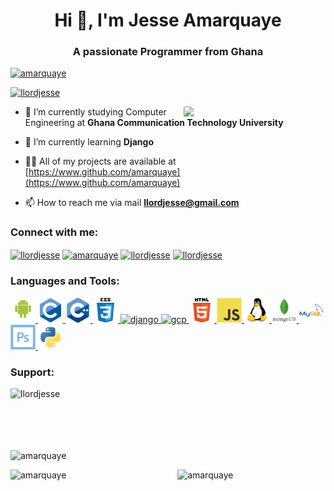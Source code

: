 <h1 align="center">Hi 👋, I'm Jesse Amarquaye</h1>
<h3 align="center">A passionate Programmer from Ghana</h3>

<p align="left"> <a href="https://github.com/ryo-ma/github-profile-trophy"><img src="https://github-profile-trophy.vercel.app/?username=amarquaye" alt="amarquaye" /></a> </p>

<p align="left"> <a href="https://twitter.com/llordjesse" target="blank"><img src="https://img.shields.io/twitter/follow/llordjesse?logo=twitter&style=for-the-badge" alt="llordjesse" /></a> </p>

<img align='right' width='45%' src='https://user-images.githubusercontent.com/55389276/140866485-8fb1c876-9a8f-4d6a-98dc-08c4981eaf70.gif'>


- 🔭 I’m currently studying Computer Engineering at **Ghana Communication Technology University**

- 🌱 I’m currently learning **Django**

- 👨‍💻 All of my projects are available at [https://www.github.com/amarquaye](https://www.github.com/amarquaye)

- 📫 How to reach me via mail **llordjesse@gmail.com**

<h3 align="left">Connect with me:</h3>
<p align="left">
<a href="https://twitter.com/llordjesse" target="blank"><img align="center" src="https://raw.githubusercontent.com/rahuldkjain/github-profile-readme-generator/master/src/images/icons/Social/twitter.svg" alt="llordjesse" height="30" width="40" /></a>
<a href="https://linkedin.com/in/amarquaye" target="blank"><img align="center" src="https://raw.githubusercontent.com/rahuldkjain/github-profile-readme-generator/master/src/images/icons/Social/linked-in-alt.svg" alt="amarquaye" height="30" width="40" /></a>
<a href="https://fb.com/llordjesse" target="blank"><img align="center" src="https://raw.githubusercontent.com/rahuldkjain/github-profile-readme-generator/master/src/images/icons/Social/facebook.svg" alt="llordjesse" height="30" width="40" /></a>
<a href="https://instagram.com/llordjesse" target="blank"><img align="center" src="https://raw.githubusercontent.com/rahuldkjain/github-profile-readme-generator/master/src/images/icons/Social/instagram.svg" alt="llordjesse" height="30" width="40" /></a>
</p>

<h3 align="left">Languages and Tools:</h3>
<p align="left"> <a href="https://developer.android.com" target="_blank" rel="noreferrer"> <img src="https://raw.githubusercontent.com/devicons/devicon/master/icons/android/android-original-wordmark.svg" alt="android" width="40" height="40"/> </a> <a href="https://www.cprogramming.com/" target="_blank" rel="noreferrer"> <img src="https://raw.githubusercontent.com/devicons/devicon/master/icons/c/c-original.svg" alt="c" width="40" height="40"/> </a> <a href="https://www.w3schools.com/cpp/" target="_blank" rel="noreferrer"> <img src="https://raw.githubusercontent.com/devicons/devicon/master/icons/cplusplus/cplusplus-original.svg" alt="cplusplus" width="40" height="40"/> </a> <a href="https://www.w3schools.com/css/" target="_blank" rel="noreferrer"> <img src="https://raw.githubusercontent.com/devicons/devicon/master/icons/css3/css3-original-wordmark.svg" alt="css3" width="40" height="40"/> </a> <a href="https://www.djangoproject.com/" target="_blank" rel="noreferrer"> <img src="https://cdn.worldvectorlogo.com/logos/django.svg" alt="django" width="40" height="40"/> </a> <a href="https://cloud.google.com" target="_blank" rel="noreferrer"> <img src="https://www.vectorlogo.zone/logos/google_cloud/google_cloud-icon.svg" alt="gcp" width="40" height="40"/> </a> <a href="https://www.w3.org/html/" target="_blank" rel="noreferrer"> <img src="https://raw.githubusercontent.com/devicons/devicon/master/icons/html5/html5-original-wordmark.svg" alt="html5" width="40" height="40"/> </a> <a href="https://developer.mozilla.org/en-US/docs/Web/JavaScript" target="_blank" rel="noreferrer"> <img src="https://raw.githubusercontent.com/devicons/devicon/master/icons/javascript/javascript-original.svg" alt="javascript" width="40" height="40"/> </a> <a href="https://www.linux.org/" target="_blank" rel="noreferrer"> <img src="https://raw.githubusercontent.com/devicons/devicon/master/icons/linux/linux-original.svg" alt="linux" width="40" height="40"/> </a> <a href="https://www.mongodb.com/" target="_blank" rel="noreferrer"> <img src="https://raw.githubusercontent.com/devicons/devicon/master/icons/mongodb/mongodb-original-wordmark.svg" alt="mongodb" width="40" height="40"/> </a> <a href="https://www.mysql.com/" target="_blank" rel="noreferrer"> <img src="https://raw.githubusercontent.com/devicons/devicon/master/icons/mysql/mysql-original-wordmark.svg" alt="mysql" width="40" height="40"/> </a> <a href="https://www.photoshop.com/en" target="_blank" rel="noreferrer"> <img src="https://raw.githubusercontent.com/devicons/devicon/master/icons/photoshop/photoshop-line.svg" alt="photoshop" width="40" height="40"/> </a> <a href="https://www.python.org" target="_blank" rel="noreferrer"> <img src="https://raw.githubusercontent.com/devicons/devicon/master/icons/python/python-original.svg" alt="python" width="40" height="40"/> </a> </p>

<h3>Support:</h3>
<p><a href="https://www.buymeacoffee.com/llordjesse"> <img align="left" src="https://cdn.buymeacoffee.com/buttons/v2/default-yellow.png" height="50" width="210" alt="llordjesse" /></a></p><br><br><br><br><br>

<p><img src="https://github-readme-stats.vercel.app/api/top-langs?username=amarquaye&show_icons=true&locale=en&layout=compact" alt="amarquaye" /></p>

<img align="left" width="47%" src="https://github-readme-stats.vercel.app/api?username=amarquaye&show_icons=true&locale=en&theme=transparent" alt="amarquaye" />

<img align="right" width="47%" src="https://github-readme-streak-stats.herokuapp.com/?user=amarquaye&" alt="amarquaye" /></p>
